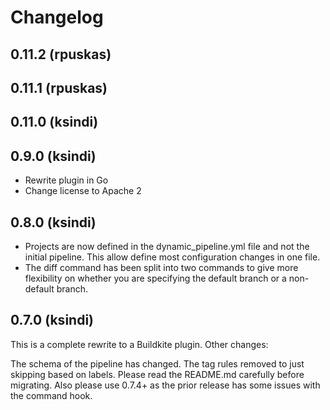 # Changelog
0.11.2 (rpuskas)
--------------

0.11.1 (rpuskas)
--------------

0.11.0 (ksindi)
--------------

0.9.0 (ksindi)
--------------

* Rewrite plugin in Go
* Change license to Apache 2

0.8.0 (ksindi)
--------------

* Projects are now defined in the dynamic_pipeline.yml file and not the initial pipeline. This allow define most configuration changes in one file.
* The diff command has been split into two commands to give more flexibility on whether you are specifying the default branch or a non-default branch.

0.7.0 (ksindi)
--------------

This is a complete rewrite to a Buildkite plugin. Other changes:

The schema of the pipeline has changed.
The tag rules removed to just skipping based on labels.
Please read the README.md carefully before migrating. Also please use 0.7.4+ as the prior release has some issues with the command hook.
